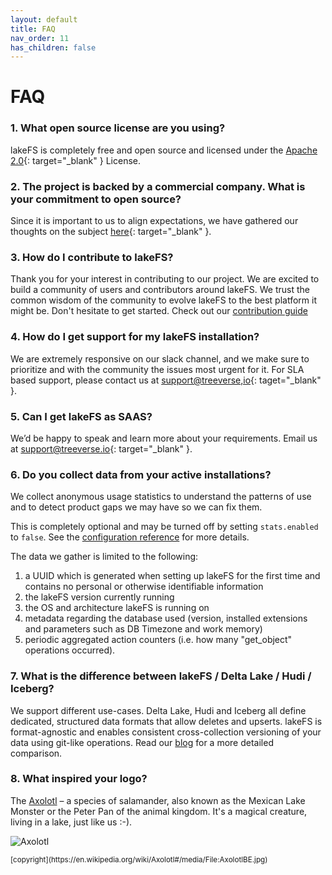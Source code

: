 ```yaml
---
layout: default
title: FAQ
nav_order: 11
has_children: false
---
```


# FAQ

### 1. What open source license are you using?
lakeFS is completely free and open source and licensed under the [Apache 2.0](https://www.apache.org/licenses/LICENSE-2.0){: target="_blank" } License.

### 2. The project is backed by a commercial company. What is your commitment to open source?
Since it is important to us to align expectations, we have gathered our thoughts on the subject [here](https://lakefs.io/blog){: target="_blank" }.

### 3. How do I contribute to lakeFS?
Thank you for your interest in contributing to our project. We are excited to build a community of users and contributors around lakeFS. We trust the common wisdom of the community to evolve lakeFS to the best platform it might be. Don't hesitate to get started. Check out our [contribution guide](contributing.md)

### 4. How do I get support for my lakeFS installation?
We are extremely responsive on our slack channel, and we make sure to prioritize and with the community the issues most urgent for it. For SLA based support, please contact us at [support@treeverse,io](mailto:support@lakefs.io){: taget="_blank" }.

### 5. Can I get lakeFS as SAAS?
We’d be happy to speak and learn more about your requirements. Email us at [support@treeverse.io](mailto:support@treeverse.io){: target="_blank" }.

### 6. Do you collect data from your active installations?
We collect anonymous usage statistics to understand the patterns of use and to detect product gaps we may have so we can fix them.

This is completely optional and may be turned off by setting `stats.enabled` to `false`. See the [configuration reference](reference/configuration.md#reference) for more details.

The data we gather is limited to the following:
1. a UUID which is generated when setting up lakeFS for the first time and contains no personal or otherwise identifiable information
1. the lakeFS version currently running
1. the OS and architecture lakeFS is running on
1. metadata regarding the database used (version, installed extensions and parameters such as DB Timezone and work memory)
1. periodic aggregated action counters (i.e. how many "get_object" operations occurred).

### 7. What is the difference between lakeFS / Delta Lake /  Hudi / Iceberg?
We support different use-cases. Delta Lake, Hudi and Iceberg all define dedicated, structured data formats that allow deletes and upserts. lakeFS is format-agnostic and enables consistent cross-collection versioning of your data using git-like operations.  Read our [blog](https://lakefs.io/2020/08/10/data-versioning/) for a more detailed comparison. 

### 8. What inspired your logo?
The [Axolotl](https://en.wikipedia.org/wiki/Axolotl) – a species of salamander, also known as the Mexican Lake Monster or the Peter Pan of the animal kingdom. It's a magical creature, living in a lake, just like us :-).

![Axolotl](https://upload.wikimedia.org/wikipedia/commons/f/f6/AxolotlBE.jpg)

<small>
    [copyright](https://en.wikipedia.org/wiki/Axolotl#/media/File:AxolotlBE.jpg)
</small>
